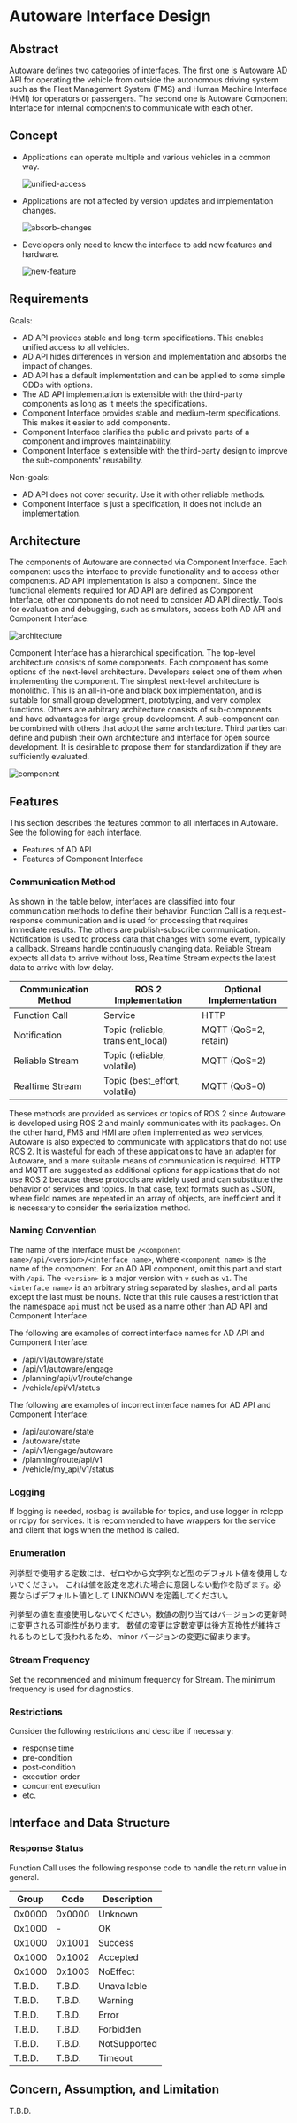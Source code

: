 # Autoware Interface Design

## Abstract

Autoware defines two categories of interfaces. The first one is Autoware AD API for operating the vehicle from outside the autonomous driving system such as the Fleet Management System (FMS) and Human Machine Interface (HMI) for operators or passengers. The second one is Autoware Component Interface for internal components to communicate with each other.

## Concept

- Applications can operate multiple and various vehicles in a common way.

  ![unified-access](./general/unified-access.drawio.svg)

- Applications are not affected by version updates and implementation changes.

  ![absorb-changes](./general/absorb-changes.drawio.svg)

- Developers only need to know the interface to add new features and hardware.

  ![new-feature](./general/new-feature.drawio.svg)

## Requirements

Goals:

- AD API provides stable and long-term specifications. This enables unified access to all vehicles.
- AD API hides differences in version and implementation and absorbs the impact of changes.
- AD API has a default implementation and can be applied to some simple ODDs with options.
- The AD API implementation is extensible with the third-party components as long as it meets the specifications.
- Component Interface provides stable and medium-term specifications. This makes it easier to add components.
- Component Interface clarifies the public and private parts of a component and improves maintainability.
- Component Interface is extensible with the third-party design to improve the sub-components' reusability.

Non-goals:

- AD API does not cover security. Use it with other reliable methods.
- Component Interface is just a specification, it does not include an implementation.

## Architecture

The components of Autoware are connected via Component Interface.
Each component uses the interface to provide functionality and to access other components.
AD API implementation is also a component.
Since the functional elements required for AD API are defined as Component Interface, other components do not need to consider AD API directly.
Tools for evaluation and debugging, such as simulators, access both AD API and Component Interface.

![architecture](./general/architecture.drawio.svg)

Component Interface has a hierarchical specification.
The top-level architecture consists of some components. Each component has some options of the next-level architecture.
Developers select one of them when implementing the component. The simplest next-level architecture is monolithic.
This is an all-in-one and black box implementation, and is suitable for small group development, prototyping, and very complex functions.
Others are arbitrary architecture consists of sub-components and have advantages for large group development.
A sub-component can be combined with others that adopt the same architecture.
Third parties can define and publish their own architecture and interface for open source development.
It is desirable to propose them for standardization if they are sufficiently evaluated.

![component](./general/hierarchy.drawio.svg)

## Features

This section describes the features common to all interfaces in Autoware. See the following for each interface.

- Features of AD API
- Features of Component Interface

### Communication Method

As shown in the table below, interfaces are classified into four communication methods to define their behavior.
Function Call is a request-response communication and is used for processing that requires immediate results. The others are publish-subscribe communication.
Notification is used to process data that changes with some event, typically a callback. Streams handle continuously changing data.
Reliable Stream expects all data to arrive without loss, Realtime Stream expects the latest data to arrive with low delay.

| Communication Method | ROS 2 Implementation              | Optional Implementation |
| -------------------- | --------------------------------- | ----------------------- |
| Function Call        | Service                           | HTTP                    |
| Notification         | Topic (reliable, transient_local) | MQTT (QoS=2, retain)    |
| Reliable Stream      | Topic (reliable, volatile)        | MQTT (QoS=2)            |
| Realtime Stream      | Topic (best_effort, volatile)     | MQTT (QoS=0)            |

These methods are provided as services or topics of ROS 2 since Autoware is developed using ROS 2 and mainly communicates with its packages.
On the other hand, FMS and HMI are often implemented as web services, Autoware is also expected to communicate with applications that do not use ROS 2.
It is wasteful for each of these applications to have an adapter for Autoware, and a more suitable means of communication is required.
HTTP and MQTT are suggested as additional options for applications that do not use ROS 2 because these protocols are widely used and can substitute the behavior of services and topics. In that case, text formats such as JSON, where field names are repeated in an array of objects, are inefficient and it is necessary to consider the serialization method.

### Naming Convention

The name of the interface must be `/<component name>/api/<version>/<interface name>`,
where `<component name>` is the name of the component. For an AD API component, omit this part and start with `/api`.
The `<version>` is a major version with `v` such as `v1`.
The `<interface name>` is an arbitrary string separated by slashes, and all parts except the last must be nouns.
Note that this rule causes a restriction that the namespace `api` must not be used as a name other than AD API and Component Interface.

The following are examples of correct interface names for AD API and Component Interface:

- /api/v1/autoware/state
- /api/v1/autoware/engage
- /planning/api/v1/route/change
- /vehicle/api/v1/status

The following are examples of incorrect interface names for AD API and Component Interface:

- /api/autoware/state
- /autoware/state
- /api/v1/engage/autoware
- /planning/route/api/v1
- /vehicle/my_api/v1/status

### Logging

If logging is needed, rosbag is available for topics, and use logger in rclcpp or rclpy for services.
It is recommended to have wrappers for the service and client that logs when the method is called.

### Enumeration

列挙型で使用する定数には、ゼロやから文字列など型のデフォルト値を使用しないでください。
これは値を設定を忘れた場合に意図しない動作を防ぎます。必要ならばデフォルト値として UNKNOWN を定義してください。

列挙型の値を直接使用しないでください。数値の割り当てはバージョンの更新時に変更される可能性があります。
数値の変更は定数変更は後方互換性が維持されるものとして扱われるため、minor バージョンの変更に留まります。

### Stream Frequency

Set the recommended and minimum frequency for Stream. The minimum frequency is used for diagnostics.

### Restrictions

Consider the following restrictions and describe if necessary:

- response time
- pre-condition
- post-condition
- execution order
- concurrent execution
- etc.

## Interface and Data Structure

### Response Status

Function Call uses the following response code to handle the return value in general.

| Group  | Code   | Description  |
| ------ | ------ | ------------ |
| 0x0000 | 0x0000 | Unknown      |
| 0x1000 | -      | OK           |
| 0x1000 | 0x1001 | Success      |
| 0x1000 | 0x1002 | Accepted     |
| 0x1000 | 0x1003 | NoEffect     |
| T.B.D. | T.B.D. | Unavailable  |
| T.B.D. | T.B.D. | Warning      |
| T.B.D. | T.B.D. | Error        |
| T.B.D. | T.B.D. | Forbidden    |
| T.B.D. | T.B.D. | NotSupported |
| T.B.D. | T.B.D. | Timeout      |

## Concern, Assumption, and Limitation

T.B.D.
